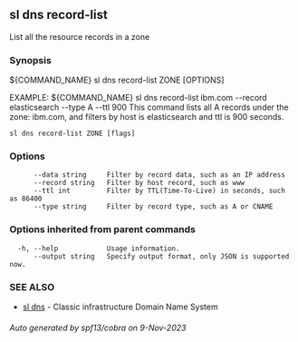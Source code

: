 ## sl dns record-list

List all the resource records in a zone

### Synopsis

${COMMAND_NAME} sl dns record-list ZONE [OPTIONS]
	
EXAMPLE:
   ${COMMAND_NAME} sl dns record-list ibm.com --record elasticsearch --type A --ttl 900
   This command lists all A records under the zone: ibm.com, and filters by host is elasticsearch and ttl is 900 seconds.

```
sl dns record-list ZONE [flags]
```

### Options

```
      --data string     Filter by record data, such as an IP address
      --record string   Filter by host record, such as www
      --ttl int         Filter by TTL(Time-To-Live) in seconds, such as 86400
      --type string     Filter by record type, such as A or CNAME
```

### Options inherited from parent commands

```
  -h, --help            Usage information.
      --output string   Specify output format, only JSON is supported now.
```

### SEE ALSO

* [sl dns](sl_dns.md)	 - Classic infrastructure Domain Name System

###### Auto generated by spf13/cobra on 9-Nov-2023
